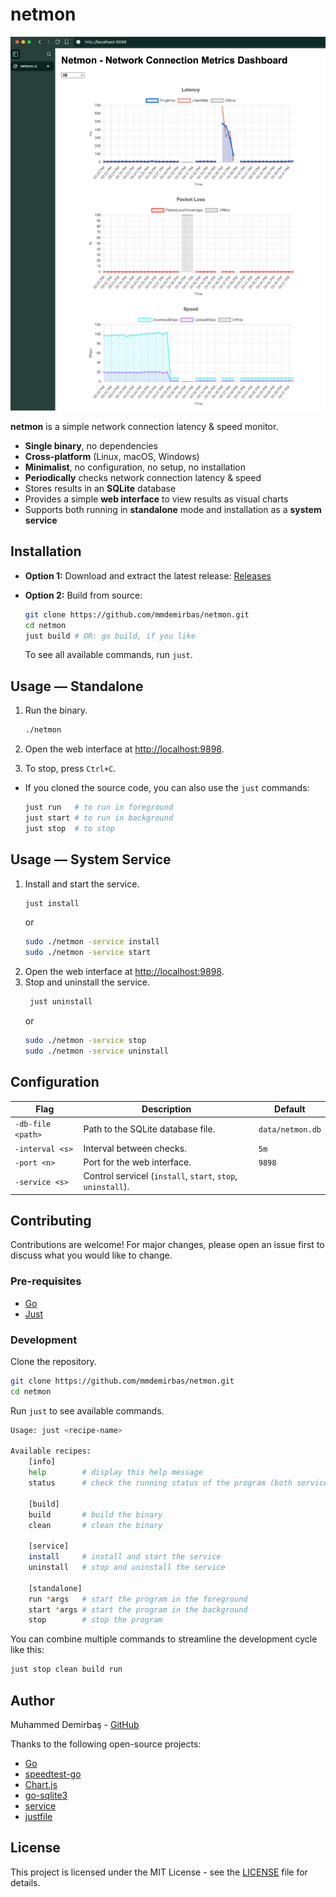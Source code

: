 # netmon

![Screenshot](img/ss.png)

**netmon** is a simple network connection latency & speed monitor.

- **Single binary**, no dependencies
- **Cross-platform** (Linux, macOS, Windows)
- **Minimalist**, no configuration, no setup, no installation
- **Periodically** checks network connection latency & speed
- Stores results in an **SQLite** database
- Provides a simple **web interface** to view results as visual charts
- Supports both running in **standalone** mode and installation as a **system service**

## Installation

- **Option 1:** Download and extract the latest
  release: [Releases](https://github.com/mmdemirbas/netmon/releases)

- **Option 2:** Build from source:

   ```bash
   git clone https://github.com/mmdemirbas/netmon.git
   cd netmon
   just build # OR: go build, if you like
   ```
  To see all available commands, run `just`.

## Usage — Standalone

1. Run the binary.
   ```bash
   ./netmon
   ```

2. Open the web interface at [http://localhost:9898](http://localhost:9898).
3. To stop, press `Ctrl+C`.

- If you cloned the source code, you can also use the `just` commands:
    ```bash
    just run   # to run in foreground
    just start # to run in background
    just stop  # to stop
    ```

## Usage — System Service

1. Install and start the service.
   ```bash
   just install
   ```
   or
   ```bash
   sudo ./netmon -service install
   sudo ./netmon -service start
   ```
2. Open the web interface at [http://localhost:9898](http://localhost:9898).
3. Stop and uninstall the service.
   ```bash
    just uninstall
    ```
   or
    ```bash
   sudo ./netmon -service stop
   sudo ./netmon -service uninstall
   ```

## Configuration

| Flag              | Description                                                 | Default          |
|-------------------|-------------------------------------------------------------|------------------|
| `-db-file <path>` | Path to the SQLite database file.                           | `data/netmon.db` |
| `-interval <s>`   | Interval between checks.                                    | `5m`             |
| `-port <n>`       | Port for the web interface.                                 | `9898`           |
| `-service <s>`    | Control servicel (`install`, `start`, `stop`, `uninstall`). |                  |

## Contributing

Contributions are welcome! For major changes, please open an issue first to discuss what you would
like to change.

### Pre-requisites

- [Go](https://go.dev/)
- [Just](https://just.systems)

### Development

Clone the repository.

```bash
git clone https://github.com/mmdemirbas/netmon.git
cd netmon
```

Run `just` to see available commands.

```bash
Usage: just <recipe-name>

Available recipes:
    [info]
    help        # display this help message
    status      # check the running status of the program (both service and standalone)

    [build]
    build       # build the binary
    clean       # clean the binary

    [service]
    install     # install and start the service
    uninstall   # stop and uninstall the service

    [standalone]
    run *args   # start the program in the foreground
    start *args # start the program in the background
    stop        # stop the program
```

You can combine multiple commands to streamline the development cycle like this:

```bash
just stop clean build run
```

## Author

Muhammed Demirbaş - [GitHub](https://github.com/mmdemirbas)

Thanks to the following open-source projects:

- [Go](https://go.dev/)
- [speedtest-go](https://showwin/speedtest-go)
- [Chart.js](https://www.chartjs.org/)
- [go-sqlite3](https://github.com/mattn/go-sqlite3)
- [service](https://github.com/kardianos/service)
- [justfile](https://just.systems)

## License

This project is licensed under the MIT License - see the [LICENSE](LICENSE) file for details.
